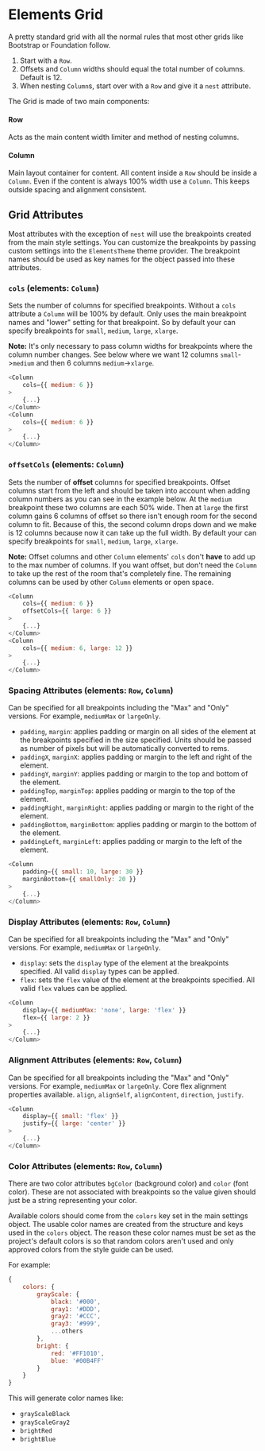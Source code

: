 # Elements Grid

A pretty standard grid with all the normal rules that most other grids like Bootstrap or Foundation follow.

1. Start with a `Row`.
2. Offsets and `Column` widths should equal the total number of columns. Default is 12.
3. When nesting `Column`s, start over with a `Row` and give it a `nest` attribute.

The Grid is made of two main components:

#### Row

Acts as the main content width limiter and method of nesting columns.

#### Column

Main layout container for content. All content inside a `Row` should be inside a `Column`. Even if the content is always 100% width use a `Column`. This keeps outside spacing and alignment consistent.

## Grid Attributes

Most attributes with the exception of `nest` will use the breakpoints created from the main style settings. You can customize the breakpoints by passing custom settings into the `ElementsTheme` theme provider. The breakpoint names should be used as key names for the object passed into these attributes.

### `cols` (elements: `Column`)
Sets the number of columns for specified breakpoints. Without a `cols` attribute a `Column` will be 100% by default. Only uses the main breakpoint names and "lower" setting for that breakpoint. So by default your can specify breakpoints for `small`, `medium`, `large`, `xlarge`.  

**Note:** It's only necessary to pass column widths for breakpoints where the column number changes. See below where we want 12 columns `small`->`medium` and then 6 columns `medium`->`xlarge`.

```js
<Column
    cols={{ medium: 6 }}
>
    {...}
</Column>
<Column
    cols={{ medium: 6 }}
>
    {...}
</Column>
```

### `offsetCols` (elements: `Column`)
Sets the number of **offset** columns for specified breakpoints. Offset columns start from the left and  should be taken into account when adding column numbers as you can see in the example below. At the `medium` breakpoint these two columns are each 50% wide. Then at `large` the first column gains 6 columns of offset so there isn't enough room for the second column to fit. Because of this, the second column drops down and we make is 12 columns because now it can take up the full width. By default your can specify breakpoints for `small`, `medium`, `large`, `xlarge`.  

**Note:** Offset columns and other `Column` elements' `cols` don't **have** to add up to the max number of columns. If you want offset, but don't need the `Column` to take up the rest of the room that's completely fine. The remaining columns can be used by other `Column` elements or open space.

```js
<Column
    cols={{ medium: 6 }}
    offsetCols={{ large: 6 }}
>
    {...}
</Column>
<Column
    cols={{ medium: 6, large: 12 }}
>
    {...}
</Column>
```

### Spacing Attributes (elements: `Row`, `Column`)
Can be specified for all breakpoints including the "Max" and "Only" versions. For example, `mediumMax` or `largeOnly`.
- `padding`, `margin`: applies padding or margin on all sides of the element at the breakpoints specified in the size specified. Units should be passed as number of pixels but will be automatically converted to rems. 
- `paddingX`, `marginX`: applies padding or margin to the left and right of the element.
- `paddingY`, `marginY`: applies padding or margin to the top and bottom of the element.
- `paddingTop`, `marginTop`: applies padding or margin to the top of the element.
- `paddingRight`, `marginRight`: applies padding or margin to the right of the element.
- `paddingBottom`, `marginBottom`: applies padding or margin to the bottom of the element.
- `paddingLeft`, `marginLeft`: applies padding or margin to the left of the element.

```js
<Column
    padding={{ small: 10, large: 30 }}
    marginBottom={{ smallOnly: 20 }}
>
    {...}
</Column>
```

### Display Attributes (elements: `Row`, `Column`)
Can be specified for all breakpoints including the "Max" and "Only" versions. For example, `mediumMax` or `largeOnly`.
- `display`: sets the `display` type of the element at the breakpoints specified. All valid `display` types can be applied. 
- `flex`: sets the `flex` value of the element at the breakpoints specified. All valid `flex` values can be applied. 

```js
<Column
    display={{ mediumMax: 'none', large: 'flex' }}
    flex={{ large: 2 }}
>
    {...}
</Column>
```

### Alignment Attributes (elements: `Row`, `Column`)
Can be specified for all breakpoints including the "Max" and "Only" versions. For example, `mediumMax` or `largeOnly`. Core flex alignment properties available. `align`, `alignSelf`, `alignContent`, `direction`, `justify`.

```js
<Column
    display={{ small: 'flex' }}
    justify={{ large: 'center' }}
>
    {...}
</Column>
```

### Color Attributes (elements: `Row`, `Column`)
There are two color attributes `bgColor` (background color) and `color` (font color). These are not associated with breakpoints so the value given should just be a string representing your color.

Available colors should come from the `colors` key set in the main settings object. The usable color names are created from the structure and keys used in the `colors` object. The reason these color names must be set as the project's default colors is so that random colors aren't used and only approved colors from the style guide can be used.

For example:

```js
{
    colors: {
        grayScale: {
            black: '#000',
            gray1: '#DDD',
            gray2: '#CCC',
            gray3: '#999',
            ...others
        },
        bright: {
            red: '#FF1010',
            blue: '#00B4FF'
        }
    }
}

```

This will generate color names like:
- `grayScaleBlack`
- `grayScaleGray2`
- `brightRed`
- `brightBlue`

<!-- STORY -->
